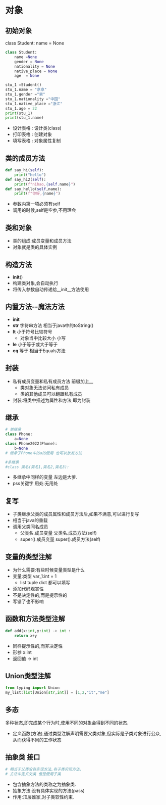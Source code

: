 # 对象
## 初始对象
class Student: name = None
```python
class Student:
    name =None
    gender = None
    nationality = None
    native_place = None
    age  = None

stu_1 =Student()
stu_1.name = "京京"
stu_1.gender ="男"
stu_1.nationality ="中国"
stu_1.native_place ="浙江"
stu_1.age = 22
print(stu_1)
print(stu_1.name)
```
* 设计表格 : 设计类(class)
* 打印表格 : 创建对象
* 填写表格 : 对象属性复制

## 类的成员方法
```python
def say_hi(self):
    print("hello")
def say_hi2(self):
    print(f"nihao,{self.name}")
def say_hello(self,name):
    print(f"你好,{name}")
```
* 参数内第一项必须有self
* 调用的时候,self是空参,不用理会
## 类和对象
* 类的组成:成员变量和成员方法
* 对象就是类的具体实例

## 构造方法
* __init__()
* 构建类对象,会自动执行
* 将传入参数自动传递给__init__方法使用
## 内置方法--魔法方法
* __init__
* __str__ 字符串方法 相当于java中的toString()
* __lt__ 小于符号比较符号
  * 对象当中比较大小 小写
* __le__ 小于等于或大于等于
* __eq__ 等于 相当于Equals方法

## 封装
* 私有成员变量和私有成员方法 前缀加上__
  * 类对象无法访问私有成员
  * 类的其他成员可以翻跟私有成员
* 封装:将类中描述为属性和方法 即为封装

## 继承
```python
# 单继承
class Phone:
    a=None
class Phone2022(Phone):
    b=None
# 继承了Phone中的a的使用 也可以放发方法

#多继承
#class 类名(类名1,类名2,类名3):
```
* 多继承中同样的变量 左边是大爹.
* pss关键字 用处:无用处

## 复写
* 子类继承父类的成员属性和成员方法后,如果不满意,可以进行复写
* 相当于java的重载
* 调用父类同名成员
  * 父类名.成员变量 父类名.成员方法(self)
  * super().成员变量 super().成员方法(self)

## 变量的类型注解
* 为什么需要:有些时候变量类型是什么
* 变量:类型 var_1:int = 1
  * list tuple dict 都可以填写
* 添加代码观赏性
* 不是决定性的,而是提示性的
* 写错了也不影响

## 函数和方法类型注解
```python
def add(x:int,y:int) -> int :
    return x+y
```
* 同样提示性的,而非决定性
* 形参 x:int
* 返回值 -> int

## Union类型注解
```python
from typing import Union
my_list:list[Union[str,int]] = [1,2,"it","me"]
```
## 多态
多种状态,即完成某个行为时,使用不同的对象会得到不同的状态.
* 定义函数(方法),通过类型注解声明需要父类对象,但实际是子类对象进行公众,从而获得不同的工作状态
## 抽象类 接口
```python
# 相当于父类没有实现方法,有子类实现方法.
# 方法中定义父类 但是使用子类
```
* 包含抽象方法的类称之为抽象类.
* 抽象方法:没有具体实现的方法(pass)
* 作用:顶层谁家,对子类软性约束.